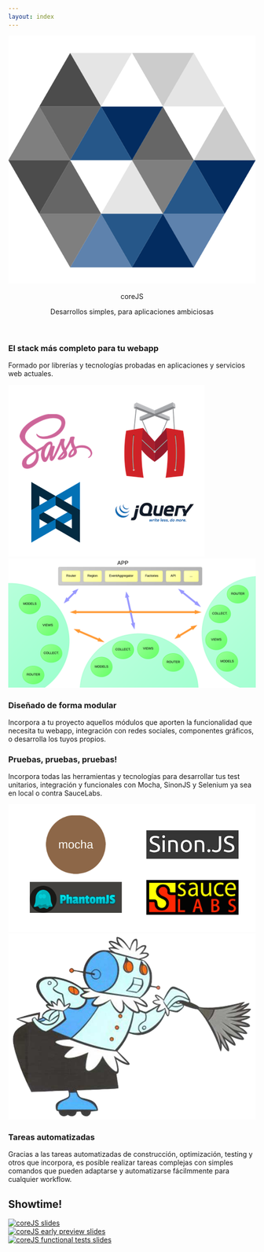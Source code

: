 ```yaml
---
layout: index
---
```

<header class="site-head">
    <div class="vertical">
        <div class="site-head-content">
            <div class="logo">
            	<img src="/assets/images/logo.png" alt="coreJS"><p class="logo-text">core<span class="logo-js">JS</span></p>
            </div>
           	<p class="subtitle">Desarrollos simples, para aplicaciones ambiciosas</p>
        </div>
    </div>
</header>

<section class="row claims">
	<div class="container">
		<div class="col-sm-6 claims-text">
			<h3>El stack más completo para tu webapp</h3>
			<p>Formado por librerías y tecnologías probadas en aplicaciones y servicios web actuales.</p>
		</div>
		<div class="col-sm-6">
			<img src="/assets/images/stack.png" alt="coreJS slides" />
		</div>
	</div>
</section>
<section class="row claims">
	<div class="container">
		<div class="col-sm-6 col-sm-push-1">
			<img src="/assets/images/modular.png" alt="coreJS slides" />
		</div>
		<div class="col-sm-6 claims-text">
			<h3>Diseñado de forma modular</h3>
			<p>Incorpora a tu proyecto aquellos módulos que aporten la funcionalidad que necesita tu webapp, integración con redes sociales, componentes gráficos, o desarrolla los tuyos propios.</p>
		</div>
	</div>
</section>
<section class="row claims">
	<div class="container">
		<div class="col-sm-6 claims-text">
			<h3>Pruebas, pruebas, pruebas!</h3>
			<p>Incorpora todas las herramientas y tecnologías para desarrollar tus test unitarios, integración y funcionales con Mocha, SinonJS y Selenium ya sea en local o contra SauceLabs.</p>
		</div>
		<div class="col-sm-6">
			<img src="/assets/images/test.png" alt="coreJS slides" />
		</div>
	</div>
</section>
<section class="row claims">
	<div class="container">
		<div class="col-sm-6 col-sm-push-2">
			<img src="/assets/images/grunt.png" alt="coreJS slides" />
		</div>
		<div class="col-sm-6 claims-text">
			<h3>Tareas automatizadas</h3>
			<p>Gracias a las tareas automatizadas de construcción, optimización, testing y otros que incorpora, es posible realizar tareas complejas con simples comandos que pueden adaptarse y automatizarse fácilmmente para cualquier workflow.</p>
		</div>
	</div>
</section>


<section class="row claims claims-slides">
	<div class="container">
		<h2>Showtime!</h2>
		<div class="col-sm-4">
			<a href="http://slides.com/antai/corejs"><img src="https://s3.amazonaws.com/media-p.slid.es/thumbnails/antai/1ed378/corejs.jpg" alt="coreJS slides" /></a>
		</div>
		<div class="col-sm-4">
			<a href="http://slides.com/antai/corejs_early_preview"><img src="https://s3.amazonaws.com/media-p.slid.es/thumbnails/antai/25d18c/corejs_early_preview.jpg" alt="coreJS early preview slides" /></a>
		</div>
		<div class="col-sm-4">
			<a href="https://slides.com/antai/corejs_functional_test"><img src="https://s3.amazonaws.com/media-p.slid.es/thumbnails/antai/944247/corejs_functional_test.jpg" alt="coreJS functional tests slides" /></a>	
		</div>
	</div>
</section>
